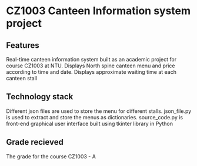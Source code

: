 # CZ1003 Canteen Information system project

## Features
Real-time canteen information system built as an academic project for course CZ1003 at NTU. Displays North spine canteen menu and price according to time and date. Displays approximate waiting time at each canteen stall
## Technology stack
Different json files are used to store the menu for different stalls. json_file.py is used to extract and store the menus as dictionaries. source_code.py is front-end graphical user interface built using tkinter library in Python
## Grade recieved
The grade for the course CZ1003 - A

